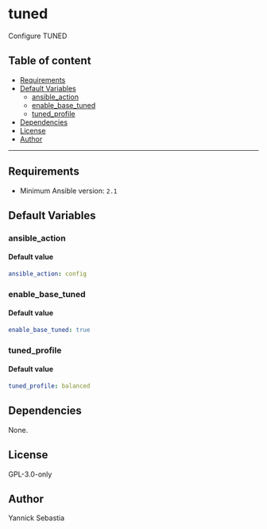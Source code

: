 # tuned

Configure TUNED

## Table of content

- [Requirements](#requirements)
- [Default Variables](#default-variables)
  - [ansible_action](#ansible_action)
  - [enable_base_tuned](#enable_base_tuned)
  - [tuned_profile](#tuned_profile)
- [Dependencies](#dependencies)
- [License](#license)
- [Author](#author)

---

## Requirements

- Minimum Ansible version: `2.1`

## Default Variables

### ansible_action

#### Default value

```YAML
ansible_action: config
```

### enable_base_tuned

#### Default value

```YAML
enable_base_tuned: true
```

### tuned_profile

#### Default value

```YAML
tuned_profile: balanced
```



## Dependencies

None.

## License

GPL-3.0-only

## Author

Yannick Sebastia
